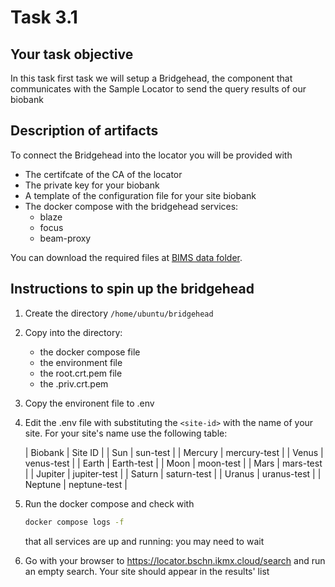 # Task 3.1

## Your task objective

In this task first task we will setup a Bridgehead, the component that communicates with the Sample Locator to send the query results of our biobank

## Description of artifacts

To connect the Bridgehead into the locator you will be provided with

* The certifcate of the CA of the locator
* The private key for your biobank
* A template of the configuration file for your site biobank
* The docker compose with the bridgehead services:
  - blaze
  - focus
  - beam-proxy

You can download the required files at [BIMS data folder](https://space.crs4.it/s/CA2ZXRbJmHStm95).

## Instructions to spin up the bridgehead

1. Create the directory `/home/ubuntu/bridgehead`
1. Copy into the directory: 
   * the docker compose file
   * the environment file
   * the root.crt.pem file
   * the <site-id>.priv.crt.pem

1. Copy the environent file to .env
1. Edit the .env file with substituting the `<site-id>` with the name of your site. For your site's name use the following table:
   
   | Biobank | Site ID |
   | Sun | sun-test |
   | Mercury | mercury-test |
   | Venus | venus-test |
   | Earth | Earth-test |
   | Moon | moon-test |
   | Mars | mars-test |
   | Jupiter | jupiter-test |
   | Saturn | saturn-test |
   | Uranus | uranus-test |
   | Neptune | neptune-test |

1. Run the docker compose and check with 
    
   ```bash
   docker compose logs -f 
   ```

   that all services are up and running: you may need to wait

1. Go with your browser to https://locator.bschn.ikmx.cloud/search and run an empty search. 
   Your site should appear in the results' list
